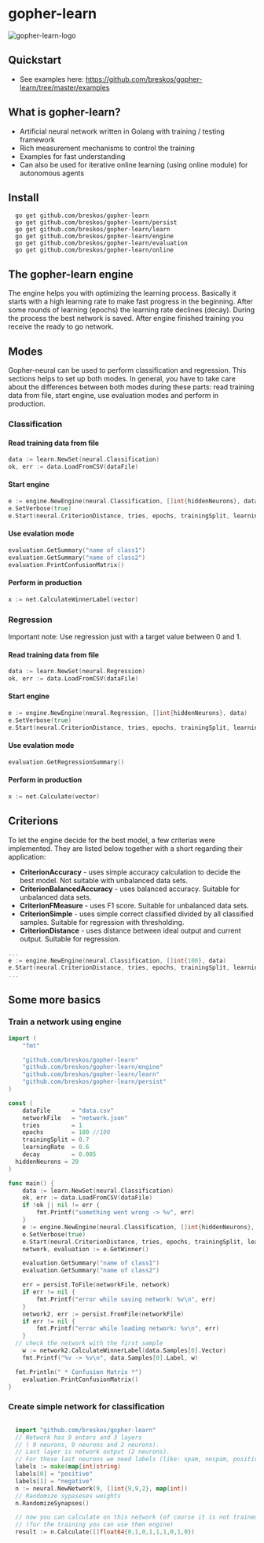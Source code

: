 # gopher-learn

![gopher-learn-logo](http://alexander.bre.sk/x/gopher-neural-small.png " The Gopher Neural logo ")

## Quickstart

- See examples here: https://github.com/breskos/gopher-learn/tree/master/examples

## What is gopher-learn?

- Artificial neural network written in Golang with training / testing framework
- Rich measurement mechanisms to control the training
- Examples for fast understanding
- Can also be used for iterative online learning (using online module) for autonomous agents

## Install

```
  go get github.com/breskos/gopher-learn
  go get github.com/breskos/gopher-learn/persist
  go get github.com/breskos/gopher-learn/learn
  go get github.com/breskos/gopher-learn/engine
  go get github.com/breskos/gopher-learn/evaluation
  go get github.com/breskos/gopher-learn/online
```

## The gopher-learn engine

The engine helps you with optimizing the learning process.
Basically it starts with a high learning rate to make fast progress in the beginning.
After some rounds of learning (epochs) the learning rate declines (decay).
During the process the best network is saved.
After engine finished training you receive the ready to go network.

## Modes

Gopher-neural can be used to perform classification and regression. This sections helps to set up both modes. In general, you have to take care about the differences between both modes during these parts: read training data from file, start engine, use evaluation modes and perform in production.

### Classification

#### Read training data from file

```go
data := learn.NewSet(neural.Classification)
ok, err := data.LoadFromCSV(dataFile)
```

#### Start engine

```go
e := engine.NewEngine(neural.Classification, []int{hiddenNeurons}, data)
e.SetVerbose(true)
e.Start(neural.CriterionDistance, tries, epochs, trainingSplit, learningRate, decay)
```

#### Use evalation mode

```go
evaluation.GetSummary("name of class1")
evaluation.GetSummary("name of class2")
evaluation.PrintConfusionMatrix()
```

#### Perform in production

```go
x := net.CalculateWinnerLabel(vector)
```

### Regression

Important note: Use regression just with a target value between 0 and 1.

#### Read training data from file

```go
data := learn.NewSet(neural.Regression)
ok, err := data.LoadFromCSV(dataFile)
```

#### Start engine

```go
e := engine.NewEngine(neural.Regression, []int{hiddenNeurons}, data)
e.SetVerbose(true)
e.Start(neural.CriterionDistance, tries, epochs, trainingSplit, learningRate, decay)
```

#### Use evalation mode

```go
evaluation.GetRegressionSummary()
```

#### Perform in production

```go
x := net.Calculate(vector)
```

## Criterions

To let the engine decide for the best model, a few criterias were implemented. They are listed below together with a short regarding their application:

- **CriterionAccuracy** - uses simple accuracy calculation to decide the best model. Not suitable with unbalanced data sets.
- **CriterionBalancedAccuracy** - uses balanced accuracy. Suitable for unbalanced data sets.
- **CriterionFMeasure** - uses F1 score. Suitable for unbalanced data sets.
- **CriterionSimple** - uses simple correct classified divided by all classified samples. Suitable for regression with thresholding.
- **CriterionDistance** - uses distance between ideal output and current output. Suitable for regression.

```go
...
e := engine.NewEngine(neural.Classification, []int{100}, data)
e.Start(neural.CriterionDistance, tries, epochs, trainingSplit, learningRate, decay)
...
```

## Some more basics

### Train a network using engine

```go
import (
	"fmt"

	"github.com/breskos/gopher-learn"
	"github.com/breskos/gopher-learn/engine"
	"github.com/breskos/gopher-learn/learn"
	"github.com/breskos/gopher-learn/persist"
)

const (
	dataFile      = "data.csv"
	networkFile   = "network.json"
	tries         = 1
	epochs        = 100 //100
	trainingSplit = 0.7
	learningRate  = 0.6
	decay         = 0.005
  hiddenNeurons = 20
)

func main() {
	data := learn.NewSet(neural.Classification)
	ok, err := data.LoadFromCSV(dataFile)
	if !ok || nil != err {
		fmt.Printf("something went wrong -> %v", err)
	}
	e := engine.NewEngine(neural.Classification, []int{hiddenNeurons}, data)
	e.SetVerbose(true)
	e.Start(neural.CriterionDistance, tries, epochs, trainingSplit, learningRate, decay)
	network, evaluation := e.GetWinner()

	evaluation.GetSummary("name of class1")
	evaluation.GetSummary("name of class2")

	err = persist.ToFile(networkFile, network)
	if err != nil {
		fmt.Printf("error while saving network: %v\n", err)
	}
	network2, err := persist.FromFile(networkFile)
	if err != nil {
		fmt.Printf("error while loading network: %v\n", err)
	}
  // check the network with the first sample
	w := network2.CalculateWinnerLabel(data.Samples[0].Vector)
	fmt.Printf("%v -> %v\n", data.Samples[0].Label, w)

  fmt.Println(" * Confusion Matrix *")
	evaluation.PrintConfusionMatrix()
}

```

### Create simple network for classification

```go

  import "github.com/breskos/gopher-learn"
  // Network has 9 enters and 3 layers
  // ( 9 neurons, 9 neurons and 2 neurons).
  // Last layer is network output (2 neurons).
  // For these last neurons we need labels (like: spam, nospam, positive, negative)
  labels := make(map[int]string)
  labels[0] = "positive"
  labels[1] = "negative"
  n := neural.NewNetwork(9, []int{9,9,2}, map[int])
  // Randomize sypaseses weights
  n.RandomizeSynapses()

  // now you can calculate on this network (of course it is not trained yet)
  // (for the training you can use then engine)
  result := n.Calculate([]float64{0,1,0,1,1,1,0,1,0})

```
